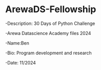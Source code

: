 # ArewaDS-Fellowship
-Description: 30 Days of Python Challenge 

-Arewa Datascience Academy files 2024

-Name:Ben

-Bio: Program development and research

-Date: 11/2024 
